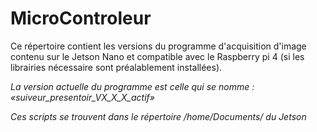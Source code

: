 # MicroControleur
Ce répertoire contient les versions du programme d'acquisition d'image contenu sur le Jetson Nano et compatible avec le Raspberry pi 4 (si les librairies nécessaire sont préalablement installées).

*La version actuelle du programme est celle qui se nomme : «suiveur_presentoir_VX_X_X_actif»*

*Ces scripts se trouvent dans le répertoire /home/Documents/ du Jetson*
